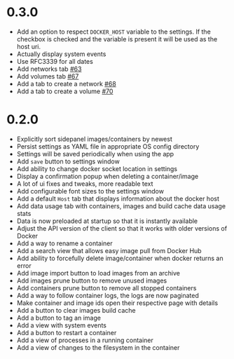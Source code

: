 # 0.3.0
- Add an option to respect `DOCKER_HOST` variable to the settings. If the checkbox is checked and the variable is present it will be used as the host uri.
- Actually display system events
- Use RFC3339 for all dates
- Add networks tab [#63](https://github.com/vv9k/dockeye/pull/63)
- Add volumes tab [#67](https://github.com/vv9k/dockeye/pull/67)
- Add a tab to create a network [#68](https://github.com/vv9k/dockeye/pull/68)
- Add a tab to create a volume [#70](https://github.com/vv9k/dockeye/pull/70)

# 0.2.0
- Explicitly sort sidepanel images/containers by newest
- Persist settings as YAML file in appropriate OS config directory
- Settings will be saved periodically when using the app
- Add `save` button to settings window
- Add ability to change docker socket location in settings
- Display a confirmation popup when deleting a container/image
- A lot of ui fixes and tweaks, more readable text
- Add configurable font sizes to the settings window
- Add a default `Host` tab that displays information about the docker host
- Add data usage tab with containers, images and build cache data usage stats
- Data is now preloaded at startup so that it is instantly available
- Adjust the API version of the client so that it works with older versions of Docker
- Add a way to rename a container
- Add a search view that allows easy image pull from Docker Hub
- Add ability to forcefully delete image/container when docker returns an error
- Add image import button to load images from an archive
- Add images prune button to remove unused images
- Add containers prune button to remove all stopped containers
- Add a way to follow container logs, the logs are now paginated
- Make container and image ids open their respective page with details
- Add a button to clear images build cache
- Add a button to tag an image
- Add a view with system events
- Add a button to restart a container
- Add a view of processes in a running container
- Add a view of changes to the filesystem in the container
